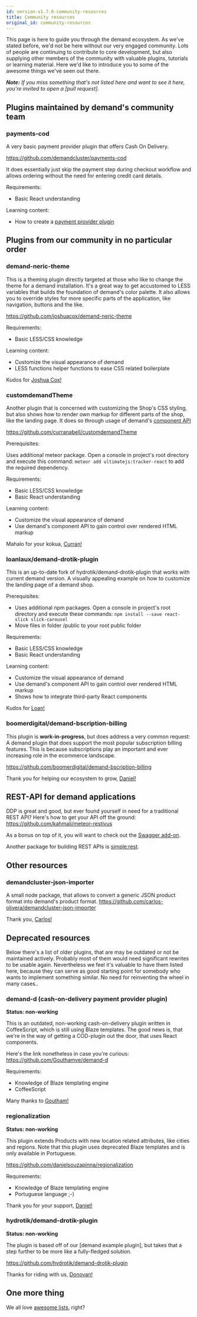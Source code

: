 ```yaml
---
id: version-v1.7.0-community-resources
title: Community resources
original_id: community-resources
---
```


This page is here to guide you through the demand ecosystem. As we've stated before, we'd not be here without our very engaged community. Lots of people are continuing to contribute to core development, but also supplying other members of the community with valuable plugins, tutorials or learning material. Here we'd like to introduce you to some of the awesome things we've seen out there.

_**Note:** If you miss something that's not listed here and want to see it here, you're invited to open a [pull request]._

## Plugins maintained by demand's community team

### payments-cod

A very basic payment provider plugin that offers Cash On Delivery.

<https://github.com/demandcluster/payments-cod>

It does essentially just skip the payment step during checkout workflow and allows ordering without the need for entering credit card details.

Requirements:

- Basic React understanding

Learning content:

- How to create a [payment provider plugin](https://docs.demandcluster.com/demand-cs/trunk/creating-a-payment-provider)

## Plugins from our community in no particular order

### demand-neric-theme

This is a theming plugin directly targeted at those who like to change the theme for a demand installation. It's a great way to get accustomed to LESS variables that builds the foundation of demand's color palette. It also allows you to override styles for more specific parts of the application, like navigation, buttons and the like.

<https://github.com/joshuacox/demand-neric-theme>

Requirements:

- Basic LESS/CSS knowledge

Learning content:

- Customize the visual appearance of demand
- LESS functions helper functions to ease CSS related boilerplate

Kudos for [Joshua Cox!](https://github.com/joshuacox)

### customdemandTheme

Another plugin that is concerned with customizing the Shop's CSS styling, but also shows how to render own markup for different parts of the shop, like the landing page. It does so through usage of demand's [component API](http://api.docs.demandcluster.com/Components.html)

<https://github.com/curranabell/customdemandTheme>

Prerequisites:

Uses additional meteor package. Open a console in project's root directory and execute this command: `meteor add ultimatejs:tracker-react` to add the required dependency.

Requirements:

- Basic LESS/CSS knowledge
- Basic React understanding

Learning content:

- Customize the visual appearance of demand
- Use demand's component API to gain control over rendered HTML markup

Mahalo for your kokua, [Curran!](https://github.com/curranabell)

### loanlaux/demand-drotik-plugin

This is an up-to-date fork of hydrotik/demand-drotik-plugin that works with current demand version. A visually appealing example on how to customize the landing page of a demand shop.

Prerequisites:

- Uses additional npm packages. Open a console in project's root directory and execute these commands: `npm install --save react-slick slick-carousel`
- Move files in folder <plugin-dir>/public to your root public folder

Requirements:

- Basic LESS/CSS knowledge
- Basic React understanding

Learning content:

- Customize the visual appearance of demand
- Use demand's component API to gain control over rendered HTML markup
- Shows how to integrate third-party React components

Kudos for [Loan!](https://github.com/loanlaux)

### boomerdigital/demand-bscription-billing

This plugin is **work-in-progress**, but does address a very common request: A demand  plugin that does support the most popular subscription billing features. This is because subscriptions play an important and ever increasing role in the ecommerce landscape.

<https://github.com/boomerdigital/demand-bscription-billing>

Thank you for helping our ecosystem to grow, [Daniel!](https://github.com/dhonig)

## REST-API for demand applications

DDP is great and good, but ever found yourself in need for a traditional REST API? Here's how to get your API off the ground: <https://github.com/kahmali/meteor-restivus>

As a bonus on top of it, you will want to check out the [Swagger add-on](https://github.com/apinf/restivus-swagger).

Another package for building REST APIs is [simple:rest](https://atmospherejs.com/simple/rest).

## Other resources

### demandcluster-json-importer

A small node package, that allows to convert a generic JSON product format into demand's product format. <https://github.com/carlos-olivera/demandcluster-json-importer>

Thank you, [Carlos!](https://github.com/carlos-olivera)

## Deprecated resources

Below there's a list of older plugins, that are may be outdated or not be maintained actively. Probably most of them would need significant rewrites to be usable again. Nevertheless we feel it's valuable to have them listed here, because they can serve as good starting point for somebody who wants to implement something similar. No need for reinventing the wheel in many cases..

### demand-d (cash-on-delivery payment provider plugin)

**Status: non-working**

This is an outdated, non-working cash-on-delivery plugin written in CoffeeScript, which is still using Blaze templates. The good news is, that we're in the way of getting a COD-plugin out the door, that uses React components.

Here's the link nonetheless in case you're curious: <https://github.com/Gouthamve/demand-d>

Requirements:

- Knowledge of Blaze templating engine
- CoffeeScript

Many thanks to [Goutham!](https://github.com/Gouthamve)

### regionalization

**Status: non-working**

This plugin extends Products with new location related attributes, like cities and regions. Note that this plugin uses deprecated Blaze templates and is only available in Portuguese.

<https://github.com/danielsouzapinna/regionalization>

Requirements:

- Knowledge of Blaze templating engine
- Portuguese language ;-)

Thank you for your support, [Daniel!](https://github.com/danielsouzapinn)

### hydrotik/demand-drotik-plugin

**Status: non-working**

The plugin is based off of our [demand example plugin], but takes that a step further to be more like a fully-fledged solution.

<https://github.com/hydrotik/demand-drotik-plugin>

Thanks for riding with us, [Donovan!](https://github.com/hydrotik)

## One more thing

We all love [awesome lists](https://github.com/iamchathu/awesome-demandcluster), right?

